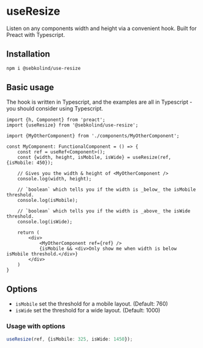 # useResize

Listen on any components width and height via a convenient hook. Built for Preact with Typescript.

## Installation

```bash
npm i @sebkolind/use-resize
```

## Basic usage

The hook is written in Typescript, and the examples are all in Typescript - you should consider using Typescript.

```tsx
import {h, Component} from 'preact';
import {useResize} from '@sebkolind/use-resize';

import {MyOtherComponent} from './components/MyOtherComponent';

const MyComponent: FunctionalComponent = () => {
    const ref = useRef<Component>();
    const {width, height, isMobile, isWide} = useResize(ref, {isMobile: 450});

    // Gives you the width & height of <MyOtherComponent />
    console.log(width, height);

    // `boolean` which tells you if the width is _below_ the isMobile threshold.
    console.log(isMobile);

    // `boolean` which tells you if the width is _above_ the isWide threshold.
    console.log(isWide);

    return (
        <div>
            <MyOtherComponent ref={ref} />
            {isMobile && <div>Only show me when width is below isMobile threshold.</div>}
        </div>
    )
}
```

## Options

- `isMobile` set the threshold for a mobile layout. (Default: 760)
- `isWide` set the threshold for a wide layout. (Default: 1000)

### Usage with options

```ts
useResize(ref, {isMobile: 325, isWide: 1450});
```

